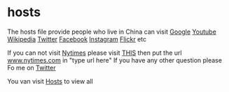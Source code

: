 # hosts

The hosts file  provide people who live in China can visit [Google](https://www.google.com/ncr) [Youtube](https://www.youtube.com) [Wikipedia](https://www.wikipedia.org) [Twitter](https://twitter.com) [Facebook](https://www.facebook.com) [Instagram](https://www.instagram.com) [Flickr](https://www.flickr.com/)   etc

If you can not visit [Nytimes](http://www.nytimes.com) please visit [THIS](https://proxy-mirror.appspot.com) then put the url www.nytimes.com in "type url here" If you have any other question please Fo me on [Twitter](https://twitter.com/tusenpou)

  You van visit [Hosts](https://raw.githubusercontent.com/cnAnonymous/hosts/master/hosts) to view all
